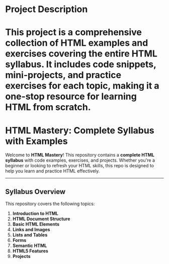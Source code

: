 # Project Description
# This project is a comprehensive collection of HTML examples and exercises covering the entire HTML syllabus. It includes code snippets, mini-projects, and practice exercises for each topic, making it a one-stop resource for learning HTML from scratch.

# HTML Mastery: Complete Syllabus with Examples

Welcome to **HTML Mastery**! This repository contains a **complete HTML syllabus** with code examples, exercises, and projects. Whether you're a beginner or looking to refresh your HTML skills, this repo is designed to help you learn and practice HTML effectively.

---

##  **Syllabus Overview**

This repository covers the following topics:

1. **Introduction to HTML**
2. **HTML Document Structure**
3. **Basic HTML Elements**
4. **Links and Images**
5. **Lists and Tables**
6. **Forms**
7. **Semantic HTML**
8. **HTML5 Features**
9. **Projects**
